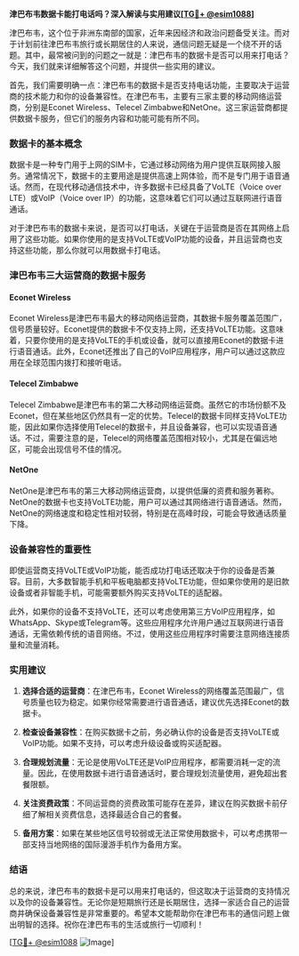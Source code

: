 **津巴布韦数据卡能打电话吗？深入解读与实用建议[[TG💪+ @esim1088](https://t.me/s/esim1088)]**

津巴布韦，这个位于非洲东南部的国家，近年来因经济和政治问题备受关注。而对于计划前往津巴布韦旅行或长期居住的人来说，通信问题无疑是一个绕不开的话题。其中，最常被问到的问题之一就是：津巴布韦的数据卡是否可以用来打电话？今天，我们就来详细解答这个问题，并提供一些实用的建议。

首先，我们需要明确一点：津巴布韦的数据卡是否支持电话功能，主要取决于运营商的技术能力和你的设备兼容性。在津巴布韦，主要有三家主要的移动网络运营商，分别是Econet Wireless、Telecel Zimbabwe和NetOne。这三家运营商都提供数据卡服务，但它们的服务内容和功能可能有所不同。

### 数据卡的基本概念

数据卡是一种专门用于上网的SIM卡，它通过移动网络为用户提供互联网接入服务。通常情况下，数据卡的主要用途是提供高速上网体验，而不是专门用于语音通话。然而，在现代移动通信技术中，许多数据卡已经具备了VoLTE（Voice over LTE）或VoIP（Voice over IP）的功能，这意味着它们可以通过互联网进行语音通话。

对于津巴布韦的数据卡来说，是否可以打电话，关键在于运营商是否在其网络上启用了这些功能。如果你使用的是支持VoLTE或VoIP功能的设备，并且运营商也支持这些功能，那么你就可以用数据卡打电话。

### 津巴布韦三大运营商的数据卡服务

#### Econet Wireless

Econet Wireless是津巴布韦最大的移动网络运营商，其数据卡服务覆盖范围广，信号质量较好。Econet提供的数据卡不仅支持上网，还支持VoLTE功能。这意味着，只要你使用的是支持VoLTE的手机或设备，就可以直接用Econet的数据卡进行语音通话。此外，Econet还推出了自己的VoIP应用程序，用户可以通过这款应用在全球范围内拨打和接听电话。

#### Telecel Zimbabwe

Telecel Zimbabwe是津巴布韦的第二大移动网络运营商。虽然它的市场份额不及Econet，但在某些地区仍然具有一定的优势。Telecel的数据卡同样支持VoLTE功能，因此如果你选择使用Telecel的数据卡，并且设备兼容，也可以实现语音通话。不过，需要注意的是，Telecel的网络覆盖范围相对较小，尤其是在偏远地区，可能会出现信号不佳的情况。

#### NetOne

NetOne是津巴布韦的第三大移动网络运营商，以提供低廉的资费和服务著称。NetOne的数据卡也支持VoLTE功能，用户可以通过其网络进行语音通话。然而，NetOne的网络速度和稳定性相对较弱，特别是在高峰时段，可能会导致通话质量下降。

### 设备兼容性的重要性

即使运营商支持VoLTE或VoIP功能，能否成功打电话还取决于你的设备是否兼容。目前，大多数智能手机和平板电脑都支持VoLTE功能，但如果你使用的是旧款设备或者非智能手机，可能需要额外购买支持VoLTE的适配器。

此外，如果你的设备不支持VoLTE，还可以考虑使用第三方VoIP应用程序，如WhatsApp、Skype或Telegram等。这些应用程序允许用户通过互联网进行语音通话，无需依赖传统的语音网络。不过，使用这些应用程序时需要注意网络连接质量和流量消耗。

### 实用建议

1. **选择合适的运营商**：在津巴布韦，Econet Wireless的网络覆盖范围最广，信号质量也较为稳定。如果你经常需要进行语音通话，建议优先选择Econet的数据卡。

2. **检查设备兼容性**：在购买数据卡之前，务必确认你的设备是否支持VoLTE或VoIP功能。如果不支持，可以考虑升级设备或购买适配器。

3. **合理规划流量**：无论是使用VoLTE还是VoIP应用程序，都需要消耗一定的流量。因此，在使用数据卡进行语音通话时，要合理规划流量使用，避免超出套餐限额。

4. **关注资费政策**：不同运营商的资费政策可能存在差异，建议在购买数据卡前仔细了解相关资费信息，选择最适合自己的套餐。

5. **备用方案**：如果在某些地区信号较弱或无法正常使用数据卡，可以考虑携带一部支持当地网络的国际漫游手机作为备用方案。

### 结语

总的来说，津巴布韦的数据卡是可以用来打电话的，但这取决于运营商的支持情况以及你的设备兼容性。无论你是短期旅行还是长期居住，选择一家适合自己的运营商并确保设备兼容性是非常重要的。希望本文能帮助你在津巴布韦的通信问题上做出明智的选择。祝你在津巴布韦的生活或旅行一切顺利！

[[TG💪+ @esim1088](https://t.me/s/esim1088) ![Image](https://i.postimg.cc/4NQfJmqS/Snipaste-2025-05-13-00-14-12.png)]